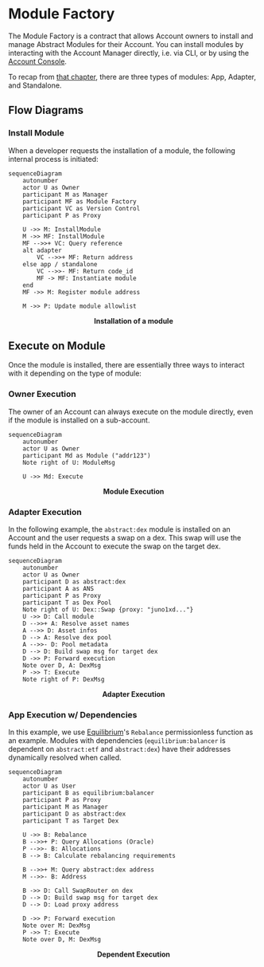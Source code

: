 # Module Factory

The Module Factory is a contract that allows Account owners to install and manage Abstract Modules for their Account. You can install modules by interacting with the Account Manager directly, i.e. via CLI, or by using the [Account Console](4_account_console.md).

To recap from [that chapter](../3_framework/6_module_types.md), there are three types of modules: App, Adapter, and Standalone.

## Flow Diagrams

### Install Module

When a developer requests the installation of a module, the following internal process is initiated:

```mermaid
sequenceDiagram
    autonumber
    actor U as Owner
    participant M as Manager
    participant MF as Module Factory
    participant VC as Version Control
    participant P as Proxy

    U ->> M: InstallModule
    M ->> MF: InstallModule
    MF -->>+ VC: Query reference
    alt adapter
        VC -->>+ MF: Return address
    else app / standalone
        VC -->>- MF: Return code_id
        MF -> MF: Instantiate module
    end
    MF ->> M: Register module address

    M ->> P: Update module allowlist
```

<figcaption align = "center"><b>Installation of a module</b></figcaption>

## Execute on Module

Once the module is installed, there are essentially three ways to interact with it depending on the type of module:

### Owner Execution

The owner of an Account can always execute on the module directly, even if the module is installed on a sub-account.

```mermaid
sequenceDiagram
    autonumber
    actor U as Owner
    participant Md as Module ("addr123")
    Note right of U: ModuleMsg

    U ->> Md: Execute
```

<figcaption align = "center"><b>Module Execution</b></figcaption>

### Adapter Execution

In the following example, the `abstract:dex` module is installed on an Account and the user requests a swap on a dex. This swap will use the funds held in the Account to execute the swap on the target dex.

```mermaid
sequenceDiagram
    autonumber
    actor U as Owner
    participant D as abstract:dex
    participant A as ANS
    participant P as Proxy
    participant T as Dex Pool
    Note right of U: Dex::Swap {proxy: "juno1xd..."}
    U ->> D: Call module
    D -->>+ A: Resolve asset names
    A -->> D: Asset infos
    D --> A: Resolve dex pool
    A -->>- D: Pool metadata
    D --> D: Build swap msg for target dex
    D ->> P: Forward execution
    Note over D, A: DexMsg
    P ->> T: Execute
    Note right of P: DexMsg
```

<figcaption align = "center"><b>Adapter Execution</b></figcaption>

### App Execution w/ Dependencies

In this example, we use [Equilibrium](../../use_cases/equilibrium.md)'s `Rebalance` permissionless function as an example. Modules with
dependencies (`equilibrium:balancer` is dependent on `abstract:etf` and `abstract:dex`) have their addresses dynamically
resolved when called.

```mermaid
sequenceDiagram
    autonumber
    actor U as User
    participant B as equilibrium:balancer
    participant P as Proxy
    participant M as Manager
    participant D as abstract:dex
    participant T as Target Dex

    U ->> B: Rebalance
    B -->>+ P: Query Allocations (Oracle)
    P -->>- B: Allocations
    B --> B: Calculate rebalancing requirements

    B -->>+ M: Query abstract:dex address
    M -->>- B: Address

    B ->> D: Call SwapRouter on dex
    D --> D: Build swap msg for target dex
    D --> D: Load proxy address

    D ->> P: Forward execution
    Note over M: DexMsg
    P ->> T: Execute
    Note over D, M: DexMsg
```

<figcaption align = "center"><b>Dependent Execution</b></figcaption>
